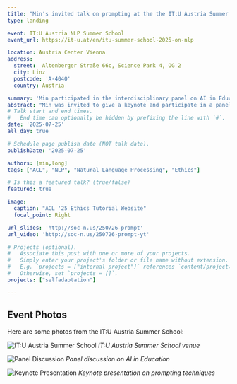 ```yaml
---
title: "Min's invited talk on prompting at the the IT:U Austria Summer School"
type: landing

event: IT:U Austria NLP Summer School
event_url: https://it-u.at/en/itu-summer-school-2025-on-nlp

location: Austria Center Vienna
address:
  street:  Altenberger Straße 66c, Science Park 4, OG 2
  city: Linz
  postcode: 'A-4040'
  country: Austria

summary: 'Min participated in the interdisciplinary panel on AI in Education, then gave an invited talk the next day on prompting.'
abstract: "Min was invited to give a keynote and participate in a panel at the IT:U Austria in Linz.  "
# Talk start and end times.
#   End time can optionally be hidden by prefixing the line with `#`.
date: '2025-07-25'
all_day: true

# Schedule page publish date (NOT talk date).
publishDate: '2025-07-25'

authors: [min,long]
tags: ["ACL", "NLP", "Natural Language Processing", "Ethics"]

# Is this a featured talk? (true/false)
featured: true

image:
  caption: "ACL '25 Ethics Tutorial Website"
  focal_point: Right

url_slides: 'http://soc-n.us/250726-prompt'
url_video: 'http://soc-n.us/250726-prompt-yt'

# Projects (optional).
#   Associate this post with one or more of your projects.
#   Simply enter your project's folder or file name without extension.
#   E.g. `projects = ["internal-project"]` references `content/project/deep-learning/index.md`.
#   Otherwise, set `projects = []`.
projects: ["selfadaptation"]

---
```




## Event Photos

Here are some photos from the IT:U Austria Summer School:

![IT:U Austria Summer School](acl24.jpg)
*IT:U Austria Summer School venue*

![Panel Discussion](com3.jpg)
*Panel discussion on AI in Education*

![Keynote Presentation](acl24-banner.jpg)
*Keynote presentation on prompting techniques*
